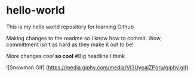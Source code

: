 # hello-world
This is my hello world repository for learning Github

Making changes to the readme so I know how to commit. Wow, committment isn't as hard as they make it out to be!

More changes *cool* __so cool__
#Big headline I think

![Snowman Gif] (https://media.giphy.com/media/Vl3UyoalZPgru/giphy.gif)
